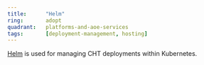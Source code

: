 ```yaml
---
title:      "Helm"
ring:       adopt
quadrant:   platforms-and-aoe-services
tags:       [deployment-management, hosting]
---
```


[Helm](https://helm.sh/) is used for managing CHT deployments within Kubernetes.
